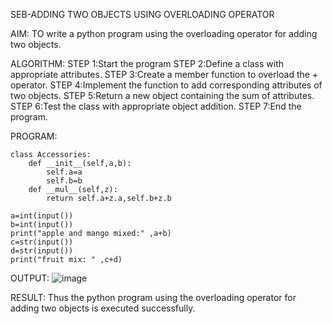 SEB-ADDING TWO OBJECTS USING OVERLOADING OPERATOR

AIM:
TO write a python program using the overloading operator for adding two objects.

ALGORITHM:
   STEP 1:Start the program
   STEP 2:Define a class with appropriate attributes.
   STEP 3:Create a member function to overload the + operator.
   STEP 4:Implement the function to add corresponding attributes of two objects.
   STEP 5:Return a new object containing the sum of attributes.
   STEP 6:Test the class with appropriate object addition.
   STEP 7:End the program.

PROGRAM:

```
class Accessories:
    def __init__(self,a,b):
        self.a=a
        self.b=b
    def __mul__(self,z):
        return self.a+z.a,self.b+z.b
        
a=int(input())
b=int(input())
print("apple and mango mixed:" ,a+b)
c=str(input())
d=str(input())
print("fruit mix: " ,c+d)
```

OUTPUT:
![image](https://github.com/user-attachments/assets/0304b366-68ee-4a53-b851-6bd3f4423e90)

RESULT:
Thus the python program using the overloading operator for adding two objects is executed successfully.


